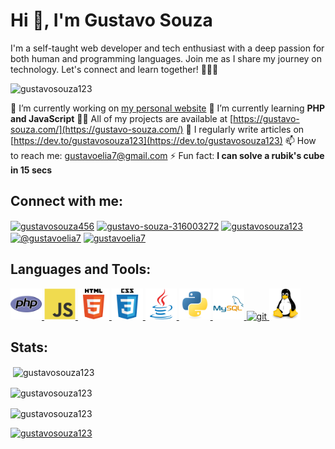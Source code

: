 # Hi 👋, I'm Gustavo Souza

 I'm a self-taught web developer and tech enthusiast with a deep passion for both human and programming languages. Join me as I share my journey on technology. Let's connect and learn together! 🚀👨‍💻

<p align="left"> <img src="https://komarev.com/ghpvc/?username=gustavosouza123&label=Profile%20views&color=0e75b6&style=flat" alt="gustavosouza123" /> </p>

🔭 I’m currently working on [my personal website](https://gustavo-souza.com/)
🌱 I’m currently learning **PHP and JavaScript**
👨‍💻 All of my projects are available at [https://gustavo-souza.com/](https://gustavo-souza.com/)
📝 I regularly write articles on [https://dev.to/gustavosouza123](https://dev.to/gustavosouza123)
📫 How to reach me: gustavoelia7@gmail.com
⚡ Fun fact: **I can solve a rubik's cube in 15 secs**

## Connect with me:

<p align="left">
<a href="https://twitter.com/gustavosouza456" target="blank"><img align="center" src="https://raw.githubusercontent.com/rahuldkjain/github-profile-readme-generator/master/src/images/icons/Social/twitter.svg" alt="gustavosouza456" height="30" width="40" /></a>
<a href="https://linkedin.com/in/gustavo-souza-316003272" target="blank"><img align="center" src="https://raw.githubusercontent.com/rahuldkjain/github-profile-readme-generator/master/src/images/icons/Social/linked-in-alt.svg" alt="gustavo-souza-316003272" height="30" width="40" /></a>
<a href="https://dev.to/gustavosouza123" target="blank"><img align="center" src="https://raw.githubusercontent.com/rahuldkjain/github-profile-readme-generator/master/src/images/icons/Social/devto.svg" alt="gustavosouza123" height="30" width="40" /></a>
<a href="https://medium.com/@gustavoelia7" target="blank"><img align="center" src="https://raw.githubusercontent.com/rahuldkjain/github-profile-readme-generator/master/src/images/icons/Social/medium.svg" alt="@gustavoelia7" height="30" width="40" /></a>
<a href="https://www.leetcode.com/gustavoelia7" target="blank"><img align="center" src="https://raw.githubusercontent.com/rahuldkjain/github-profile-readme-generator/master/src/images/icons/Social/leet-code.svg" alt="gustavoelia7" height="30" width="40" /></a>
</p>

## Languages and Tools:

<p align="left">
<a href="https://www.php.net" target="_blank" rel="noreferrer"> <img src="https://raw.githubusercontent.com/devicons/devicon/master/icons/php/php-original.svg" alt="php" width="50" height="50"/> </a>
<a href="https://developer.mozilla.org/en-US/docs/Web/JavaScript" target="_blank" rel="noreferrer"> <img src="https://raw.githubusercontent.com/devicons/devicon/master/icons/javascript/javascript-original.svg" alt="javascript" width="50" height="50"/> </a>
<a href="https://www.w3.org/html/" target="_blank" rel="noreferrer"> <img src="https://raw.githubusercontent.com/devicons/devicon/master/icons/html5/html5-original-wordmark.svg" alt="html5" width="50" height="50"/> </a>
<a href="https://www.w3schools.com/css/" target="_blank" rel="noreferrer"> <img src="https://raw.githubusercontent.com/devicons/devicon/master/icons/css3/css3-original-wordmark.svg" alt="css3" width="50" height="50"/> </a>
<a href="https://www.java.com" target="_blank" rel="noreferrer"> <img src="https://raw.githubusercontent.com/devicons/devicon/master/icons/java/java-original.svg" alt="java" width="50" height="50"/> </a>
<a href="https://www.python.org" target="_blank" rel="noreferrer"> <img src="https://raw.githubusercontent.com/devicons/devicon/master/icons/python/python-original.svg" alt="python" width="50" height="50"/> </a>
<a href="https://www.mysql.com/" target="_blank" rel="noreferrer"> <img src="https://raw.githubusercontent.com/devicons/devicon/master/icons/mysql/mysql-original-wordmark.svg" alt="mysql" width="50" height="50"/> </a>
<a href="https://git-scm.com/" target="_blank" rel="noreferrer"> <img src="https://www.vectorlogo.zone/logos/git-scm/git-scm-icon.svg" alt="git" width="50" height="50"/> </a> 
<a href="https://www.linux.org/" target="_blank" rel="noreferrer"> <img src="https://raw.githubusercontent.com/devicons/devicon/master/icons/linux/linux-original.svg" alt="linux" width="50" height="50"/> </a>
</p>

## Stats:

<p>&nbsp;<img align="center" src="https://github-readme-stats.vercel.app/api?username=gustavosouza123&show_icons=true&locale=en" alt="gustavosouza123" /></p>

<p><img align="center" src="https://github-readme-streak-stats.herokuapp.com/?user=gustavosouza123&" alt="gustavosouza123" /></p>

<p><img align="center" src="https://github-readme-stats.vercel.app/api/top-langs?username=gustavosouza123&show_icons=true&locale=en&layout=compact" alt="gustavosouza123" /></p>

<p align="left"> <a href="https://github.com/ryo-ma/github-profile-trophy"><img src="https://github-profile-trophy.vercel.app/?username=gustavosouza123" alt="gustavosouza123" /></a> </p>
